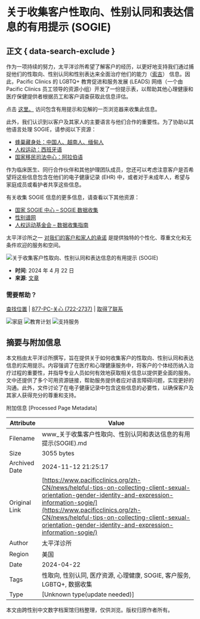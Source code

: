 # 关于收集客户性取向、性别认同和表达信息的有用提示 (SOGIE)

## 正文 { data-search-exclude }


作为一项持续的努力，太平洋诊所希望了解客户的经历，以更好地支持我们通过捕捉他们的性取向、性别认同和性别表达来全面治疗他们的能力（[索吉](https://sogiecenter.org/)） 信息。因此，Pacific Clinics 的 LGBTQ+ 教育促进和服务发展 (LEADS) 网络（一个由 Pacific Clinics 员工领导的资源小组）开发了一份提示表，以帮助其他心理健康和医疗保健提供者根据员工和客户调查获取此信息评估。

点击 [这里。](https://www.pacificclinics.org/wp-content/uploads/2024/04/Tips-for-Gathering-Information-on-SOGIE.pdf) 访问包含有用提示和见解的一页浏览器来收集此信息。

此外，我们认识到以客户及其家人的主要语言与他们合作的重要性。为了协助以其他语言处理 SOGIE，请参阅以下资源：

-   [蜂巢藏身处：中国人、越南人、缅甸人](https://hch510.org/resources/#lgbtq-glossary)
-   [人权运动：西班牙语](https://assets2.hrc.org/files/assets/resources/CaringForLGBTQYouth-Spanish.pdf)
-   [国家移民司法中心：阿拉伯语](https://immigrantjustice.org/for-attorneys/legal-resources/file/arabic-lgbtq-terminology-guide-nijc-interpreters-and-staff)

作为临床医生、同行合作伙伴和其他护理团队成员，您还可以考虑注意客户是否希望将这些信息包含在他们的电子健康记录 (EHR) 中，或者对于未成年人，希望与家庭成员或看护者共享这些信息。

有关收集 SOGIE 信息的更多信息，请查看以下其他资源：

-   [国家 SOGIE 中心 – SOGIE 数据收集](https://sogiecenter.org/offerings/data-collection/)
-   [性别谱网](http://www.genderspectrum.org)
-   [人权运动基金会 – 数据收集指南](https://assets2.hrc.org/files/assets/resources/HRC_ACAF_SOGIE_Data_Collection_Guide.pdf)

太平洋诊所之一 [对我们的客户和家人的承诺](https://www.pacificclinics.org/zh-CN/%E5%85%B3%E4%BA%8E%E6%88%91%E4%BB%AC/%E6%88%91%E4%BB%AC%E7%9A%84%E6%96%B9%E6%B3%95/) 是提供独特的个性化、尊重文化和无条件欢迎的服务和空间。

![关于收集客户性取向、性别认同和表达信息的有用提示 (SOGIE)](https://www.pacificclinics.org/wp-content/uploads/2024/04/SOGIE-Hero.png)

-   **时间**: 2024 年 4 月 22 日
-   **来源**: [文章](https://www.pacificclinics.org/zh-CN/%E6%96%B0%E9%97%BB/%E7%B1%BB%E5%88%AB/%E6%96%B0%E9%97%BB-a/)

### 需要帮助？

[查找位置](https://www.pacificclinics.org/zh-CN/%E5%9C%B0%E7%82%B9/)  |  [877-PC-关心 (722-2737)](tel:877-722-2737)  |  [取得了联系](https://www.pacificclinics.org/zh-CN/%E8%81%94%E7%B3%BB%E6%88%91%E4%BB%AC/)

![家庭](https://www.pacificclinics.org/wp-content/uploads/2023/08/Family.jpg)
![教育计划](https://www.pacificclinics.org/wp-content/uploads/2023/08/BH-menu-image.jpg)
![支持服务](https://www.pacificclinics.org/wp-content/uploads/2023/08/Social-services.jpg)

## 摘要与附加信息

<!-- tcd_abstract -->
本文档由太平洋诊所撰写，旨在提供关于如何收集客户的性取向、性别认同和表达信息的实用提示。内容强调了在医疗和心理健康服务中，将客户的个体经历纳入治疗过程的重要性，并指导专业人员如何有效地获取相关信息以提供更全面的服务。文中还提供了多个可用资源链接，帮助服务提供者应对语言障碍问题，实现更好的沟通。此外，文件讨论了在电子健康记录中包含这些信息的必要性，以确保客户及其家人获得充分的尊重和支持。
<!-- tcd_abstract_end -->

附加信息 [Processed Page Metadata]

| Attribute       | Value                                  |
|-----------------|----------------------------------------|
| Filename        | www_关于收集客户性取向、性别认同和表达信息的有用提示(SOGIE).md                             |
| Size            | 3055 bytes                           |
| Archived Date   | 2024-11-12 21:25:17                             |
| Original Link   | [https://www.pacificclinics.org/zh-CN/news/helpful-tips-on-collecting-client-sexual-orientation-gender-identity-and-expression-information-sogie/](https://www.pacificclinics.org/zh-CN/news/helpful-tips-on-collecting-client-sexual-orientation-gender-identity-and-expression-information-sogie/)                       |
| Author          | 太平洋诊所                               |
| Region          | 美国                               |
| Date            | 2024-04-22                                 |
| Tags            | 性取向, 性别认同, 医疗资源, 心理健康, SOGIE, 客户服务, LGBTQ+, 数据收集                                 |
| Type            | [Unknown type(update needed)]                                 |
<!-- tcd_table_end -->

本文由跨性别中文数字档案馆归档整理，仅供浏览。版权归原作者所有。
